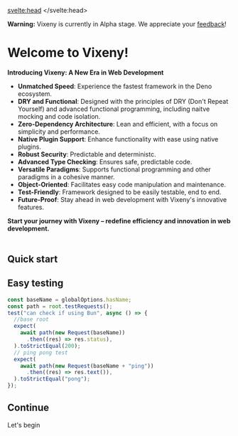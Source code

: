 <script>
  import PreviousNext from "$lib/components/PreviousNext.svelte"
  import FancyLink from "$lib/components/FancyLink.svelte"
  import Tabs from "$lib/components/Tabs.svelte"

  let tab = 0;
</script>
<svelte:head>
    <title>Vixeny - Unleash the Power of Multi-Paradigm Programming</title>
    <meta name="description" content="Vixeny is a multi-paradigm web development framework, optimizing developer experience, application speed, and functional programming capabilities. Start your journey with Vixeny to create robust, maintainable, and efficient web applications.">
</svelte:head>


<div class="warning">
  <strong>Warning:</strong> Vixeny is currently in Alpha stage. We appreciate your <a href="https://github.com/mimiMonads/vixeny/issues">feedback</a>!
</div>

# Welcome to Vixeny!


**Introducing Vixeny: A New Era in Web Development**

*   **Unmatched Speed**: Experience the fastest framework in the Deno ecosystem.
*   **DRY and Functional**: Designed with the principles of DRY (Don't Repeat Yourself) and advanced functional programming, including naitve mocking and code isolation.
*   **Zero-Dependency Architecture**: Lean and efficient, with a focus on simplicity and performance.
*   **Native Plugin Support**: Enhance functionality with ease using native plugins.
*   **Robust Security**: Predictable and deterministc.
*   **Advanced Type Checking**: Ensures safe, predictable code.
*   **Versatile Paradigms**: Supports functional programming and other paradigms in a cohesive manner.
*   **Object-Oriented**: Facilitates easy code manipulation and maintenance.
*   **Test-Friendly**: Framework designed to be easily testable, end to end.
*   **Future-Proof**: Stay ahead in web development with Vixeny's innovative features.

**Start your journey with Vixeny – redefine efficiency and innovation in web development.**
<h2 style="margin-top: 48px;">
Quick start
</h2>

## Easy testing

```ts
const baseName = globalOptions.hasName;
const path = root.testRequests();

test("can check if using Bun", async () => {
  //base root
  expect(
    await path(new Request(baseName))
      .then((res) => res.status),
  ).toStrictEqual(200);
  // ping pong test
  expect(
    await path(new Request(baseName + "ping"))
      .then((res) => res.text()),
  ).toStrictEqual("pong");
});
```

## Continue

<div>
<FancyLink href="/framework/init">Let's begin</FancyLink>
</div>

<style>
div > :global(*:not(:last-child)) {
margin-bottom: 8px;
}
a { display: inline-block;margin: 0; }
</style>
